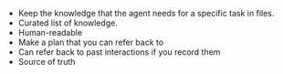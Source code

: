 - Keep the knowledge that the agent needs for a specific task in files.
- Curated list of knowledge.
- Human-readable
- Make a plan that you can refer back to
- Can refer back to past interactions if you record them
- Source of truth